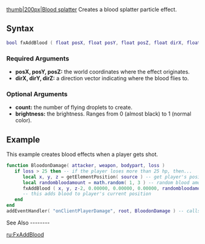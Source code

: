 [thumb|200px|Blood splatter](/Image:Fxblood.png.md "wikilink") Creates a blood splatter particle effect.

Syntax
------

``` lua
bool fxAddBlood ( float posX, float posY, float posZ, float dirX, float dirY, float dirZ, [int count=1, float brightness=1.0] )
```

### Required Arguments

-   **posX, posY, posZ:** the world coordinates where the effect originates.
-   **dirX, dirY, dirZ:** a direction vector indicating where the blood flies to.

### Optional Arguments

-   **count:** the number of flying droplets to create.
-   **brightness:** the brightness. Ranges from 0 (almost black) to 1 (normal color).

Example
-------

<section name="Client" class="client" show="true">
This example creates blood effects when a player gets shot.

``` lua
function BloodonDamage( attacker, weapon, bodypart, loss )
   if loss > 25 then -- if the player loses more than 25 hp, then...
      local x, y, z = getElementPosition( source ) -- get player's position for adding blood
      local randombloodamount = math.random( 1, 3 ) -- random blood amount 1-3
      fxAddBlood ( x, y, z-2, 0.00000, 0.00000, 0.00000, randombloodamount, 1 )
      -- this adds blood to player's current position
   end
end
addEventHandler( "onClientPlayerDamage", root, BloodonDamage ) -- calls the function when a player loses hp
```

</section>
See Also
--------

[ru:FxAddBlood](/ru:FxAddBlood.md "wikilink")
